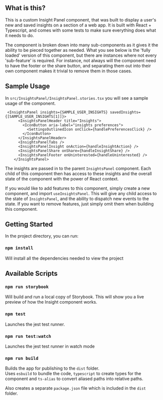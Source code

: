 ## What is this?

This is a custom Insight Panel component, that was built to display a user's new and saved insights on a section of a web app. It is built with React + Typescript, and comes with some tests to make sure everything does what it needs to do.

The component is broken down into many sub-components as it gives it the ability to be pieced together as needed. What you see below is the 'fully loaded' version of this component, but there are instances where not every 'sub-feature' is required. For instance, not always will the component need to have the footer or the share button, and separating them out into their own component makes it trivial to remove them in those cases.

## Sample Usage

In `src/InsightsPanel/InsightsPanel.stories.tsx` you will see a sample usage of the component.

```
 <InsightsPanel insights={SAMPLE_USER_INSIGHTS} savedInsights={[SAMPLE_USER_INSIGHTS[1]]}>
      <InsightsPanelHeader title="Insights">
        <IconButton aria-label="insights preferences">
          <SettingsOutlinedIcon onClick={handlePreferencesClick} />
        </IconButton>
      </InsightsPanelHeader>
      <InsightsPanelTabs />
      <InsightsPanelInsight onAction={handleInsightAction} />
      <InsightsPanelShare onShare={handleInsightShare} />
      <InsightsPanelFooter onUninterested={handleUninterested} />
    </InsightsPanel>
```
The insights are passed in to the parent `InsightsPanel` component. Each child of this component then has access to these insights and the overall state of the component with the power of React context. 

If you would like to add features to this component, simply create a new component, and import `useInsightsPanel`. This will give any child access to the state of `InsightsPanel`, and the ability to dispatch new events to the state. If you want to remove features, just simply omit them when building this component. 

## Getting Started

In the project directory, you can run:

### `npm install`

Will install all the dependencies needed to view the project

## Available Scripts

### `npm run storybook`

Will build and run a local copy of Storybook. This will show you a live preview of how the Insight component works.

### `npm test`

Launches the jest test runner.

### `npm run test:watch`

Launches the jest test runner in watch mode

### `npm run build`

Builds the app for publishing to the `dist` folder.<br />
Uses `esbuild` to bundle the code, `typescript` to create types for the component and `ts-alias` to convert aliased paths into relative paths.

Also creates a separate `package.json` file which is included in the `dist` folder.


